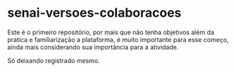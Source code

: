 # senai-versoes-colaboracoes

Este é o primeiro repositório, por mais que não tenha objetivos além da pratica e familiarização a plataforma, é muito importante para esse começo, ainda mais considerando sua importância para a atividade.

Só deixando registrado mesmo.
